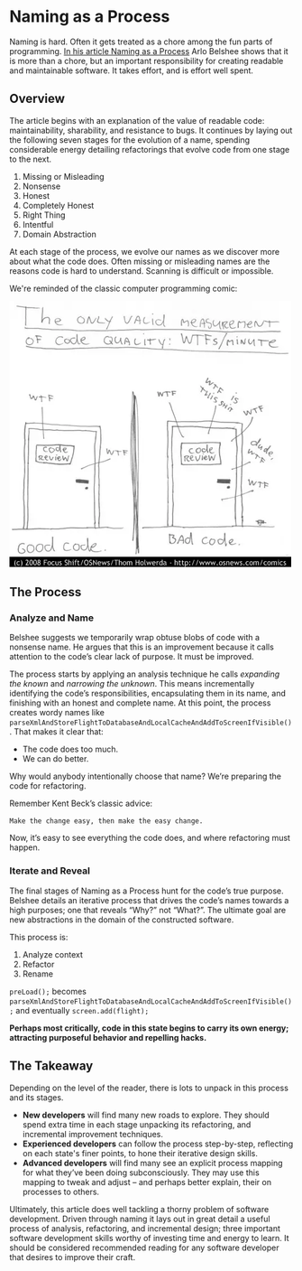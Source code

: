 # Naming as a Process

Naming is hard. Often it gets treated as a chore among the fun parts of programming. [In his article Naming as a Process](https://www.digdeeproots.com/articles/naming-process/) Arlo Belshee shows that it is more than a chore, but an important responsibility for creating readable and maintainable software. It takes effort, and is effort well spent. 

## Overview

The article begins with an explanation of the value of readable code: maintainability, sharability, and resistance to bugs. It continues by laying out the following seven stages for the evolution of a name, spending considerable energy detailing refactorings that evolve code from one stage to the next.

1. Missing or Misleading
1. Nonsense
1. Honest
1. Completely Honest
1. Right Thing
1. Intentful
1. Domain Abstraction

At each stage of the process, we evolve our names as we discover more about what the code does. Often missing or misleading names are the reasons code is hard to understand. Scanning is difficult or impossible.

We're reminded of the classic computer programming comic:

![WTF/minute is the only true measurement of code quality.](/assets/wtfpmin.png)

## The Process

### Analyze and Name

Belshee suggests we temporarily wrap obtuse blobs of code with a nonsense name. He argues that this is an improvement because it calls attention to the code’s clear lack of purpose. It must be improved. 

The process starts by applying an analysis technique he calls *expanding the known* and *narrowing the unknown*. This means incrementally identifying the code’s responsibilities, encapsulating them in its name, and finishing with an honest and complete name. At this point, the process creates wordy names like `parseXmlAndStoreFlightToDatabaseAndLocalCacheAndAddToScreenIfVisible()`.  That makes it clear that:

* The code does too much.
* We can do better.

Why would anybody intentionally choose that name? We’re preparing the code for refactoring.

Remember Kent Beck’s classic advice:

	Make the change easy, then make the easy change.

Now, it’s easy to see everything the code does, and where refactoring must happen.

### Iterate and Reveal

The final stages of Naming as a Process hunt for the code’s true purpose. Belshee details an iterative process that drives the code’s names towards a high purposes; one that reveals “Why?” not “What?”. The ultimate goal are new abstractions in the domain of the constructed software. 

This process is:
1. Analyze context
1. Refactor
1. Rename

`preLoad();` becomes `parseXmlAndStoreFlightToDatabaseAndLocalCacheAndAddToScreenIfVisible();` and eventually `screen.add(flight);`

**Perhaps most critically, code in this state begins to carry its own energy; attracting purposeful behavior and repelling hacks.**

## The Takeaway

Depending on the level of the reader, there is lots to unpack in this process and its stages.

* **New developers** will find many new roads to explore. They should spend extra time in each stage unpacking its refactoring, and incremental improvement techniques.
* **Experienced developers** can follow the process step-by-step, reflecting on each state's finer points, to hone their iterative design skills.
* **Advanced developers** will find many see an explicit process mapping for what they’ve been doing subconsciously. They may use this mapping to tweak and adjust – and perhaps better explain, their on processes to others.

Ultimately, this article does well tackling a thorny problem of software development. Driven through naming it lays out in great detail a useful process of analysis, refactoring, and incremental design; three important software development skills worthy of investing time and energy to learn. It should be considered recommended reading for any software developer that desires to improve their craft.
